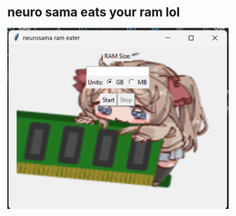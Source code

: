 # neuro sama eats your ram lol
![cute](https://raw.githubusercontent.com/catlomao/neurosama-ram-eat/main/Screenshot%202023-07-16%20082844.png)
